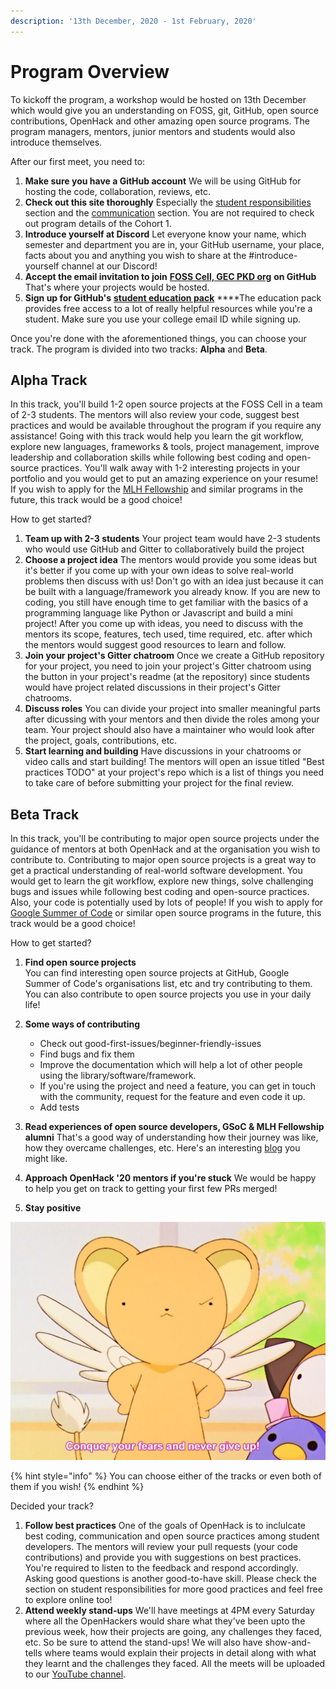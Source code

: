 ```yaml
---
description: '13th December, 2020 - 1st February, 2020'
---
```


# Program Overview

To kickoff the program, a workshop would be hosted on 13th December which would give you an understanding on FOSS, git, GitHub, open source contributions, OpenHack and other amazing open source programs. The program managers, mentors, junior mentors and students would also introduce themselves.

After our first meet, you need to:

1. **Make sure you have a GitHub account** We will be using GitHub for hosting the code, collaboration, reviews, etc. 
2. **Check out this site thoroughly** Especially the [student responsibilities](https://openhack.gitbook.io/openhack-20/responsibilities/students) section and the [communication](https://openhack.gitbook.io/openhack-20/cohort-2/communication) section. You are not required to check out program details of the Cohort 1. 
3. **Introduce yourself at Discord** Let everyone know your name, which semester and department you are in, your GitHub username, your place, facts about you and anything you wish to share at the \#introduce-yourself channel at our Discord! 
4. **Accept the email invitation to join** [**FOSS Cell, GEC PKD org**](https://github.com/FOSS-Cell-GECPKD) **on GitHub** That's where your projects would be hosted. 
5. **Sign up for GitHub's** [**student education pack**](https://education.github.com/pack) ****The education pack provides free access to a lot of really helpful resources while you're a student. Make sure you use your college email ID while signing up.

Once you're done with the aforementioned things, you can choose your track. The program is divided into two tracks: **Alpha** and **Beta**.

## Alpha Track

In this track, you'll build 1-2 open source projects at the FOSS Cell in a team of 2-3 students. The mentors will also review your code, suggest best practices and would be available throughout the program if you require any assistance! Going with this track would help you learn the git workflow, explore new languages, frameworks & tools, project management, improve leadership and collaboration skills while following best coding and open-source practices. You'll walk away with 1-2 interesting projects in your portfolio and you would get to put an amazing experience on your resume! If you wish to apply for the [MLH Fellowship](https://fellowship.mlh.io/) and similar programs in the future, this track would be a good choice!

How to get started?

1. **Team up with 2-3 students** Your project team would have 2-3 students who would use GitHub and Gitter to collaboratively build the project 
2. **Choose a project idea** The mentors would provide you some ideas but it's better if you come up with your own ideas to solve real-world problems then discuss with us! Don't go with an idea just because it can be built with a language/framework you already know. If you are new to coding, you still have enough time to get familiar with the basics of a programming language like Python or Javascript and build a mini project! After you come up with ideas, you need to discuss with the mentors its scope, features, tech used, time required, etc. after which the mentors would suggest good resources to learn and follow. 
3. **Join your project's Gitter chatroom** Once we create a GitHub repository for your project, you need to join your project's Gitter chatroom using the button in your project's readme \(at the repository\) since students would have project related discussions in their project's Gitter chatrooms. 
4. **Discuss roles** You can divide your project into smaller meaningful parts after dicussing with your mentors and then divide the roles among your team. Your project should also have a maintainer who would look after the project, goals, contributions, etc. 
5. **Start learning and building** Have discussions in your chatrooms or video calls and start building! The mentors will open an issue titled "Best practices TODO" at your project's repo which is a list of things you need to take care of before submitting your project for the final review.

## Beta Track

In this track, you'll be contributing to major open source projects under the guidance of mentors at both OpenHack and at the organisation you wish to contribute to. Contributing to major open source projects is a great way to get a practical understanding of real-world software development. You would get to learn the git workflow, explore new things, solve challenging bugs and issues while following best coding and open-source practices. Also, your code is potentially used by lots of people! If you wish to apply for [Google Summer of Code](https://summerofcode.withgoogle.com/) or similar open source programs in the future, this track would be a good choice!

How to get started?

1. **Find open source projects**  
   You can find interesting open source projects at GitHub, Google Summer of Code's organisations list, etc and try contributing to them. You can also contribute to open source projects you use in your daily life!

2. **Some ways of contributing**
   * Check out good-first-issues/beginner-friendly-issues
   * Find bugs and fix them
   * Improve the documentation which will help a lot of other people using the library/software/framework.
   * If you're using the project and need a feature, you can get in touch with the community, request for the feature and even code it up.
   * Add tests 
3. **Read experiences of open source developers, GSoC & MLH Fellowship alumni** That's a good way of understanding how their journey was like, how they overcame challenges, etc. Here's an interesting [blog](https://www.cncf.io/spotlights/cncf-maintainer-spotlight-goutham-veeramachaneni/) you might like. 
4. **Approach OpenHack '20 mentors if you're stuck** We would be happy to help you get on track to getting your first few PRs merged! 
5. **Stay positive**

![](../.gitbook/assets/never-give-up.jpeg)

{% hint style="info" %}
You can choose either of the tracks or even both of them if you wish!
{% endhint %}

Decided your track?

1. **Follow best practices** One of the goals of OpenHack is to inclulcate best coding, communication and open source practices among student developers. The mentors will review your pull requests \(your code contributions\) and provide you with suggestions on best practices. You're required to listen to the feedback and respond accordingly. Asking good questions is another good-to-have skill. Please check the section on student responsibilities for more good practices and feel free to explore online too! 
2. **Attend weekly stand-ups** We'll have meetings at 4PM every Saturday where all the OpenHackers would share what they've been upto the previous week, how their projects are going, any challenges they faced, etc. So be sure to attend the stand-ups! We will also have show-and-tells where teams would explain their projects in detail along with what they learnt and the challenges they faced. All the meets will be uploaded to our [YouTube channel](https://www.youtube.com/channel/UCWFTHKmCRTlBx-XWhHuGSKg).

